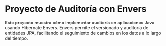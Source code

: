 # Proyecto de Auditoría con Envers

Este proyecto muestra cómo implementar auditoría en aplicaciones Java usando Hibernate Envers. Envers permite el versionado y auditoría de entidades JPA, facilitando el seguimiento de cambios en los datos a lo largo del tiempo.
